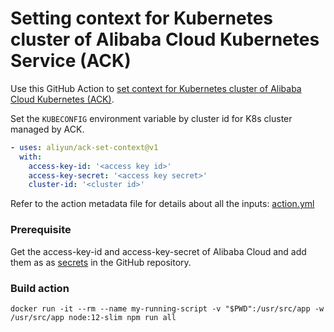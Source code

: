 # Setting context for Kubernetes cluster of Alibaba Cloud Kubernetes Service (ACK)
Use this GitHub Action to [set context for Kubernetes cluster of Alibaba Cloud Kubernetes (ACK)](https://www.aliyun.com/product/kubernetes). 


Set the ```KUBECONFIG``` environment variable by cluster id for K8s cluster managed by ACK.


```yaml
- uses: aliyun/ack-set-context@v1
  with:
    access-key-id: '<access key id>'
    access-key-secret: '<access key secret>'
    cluster-id: '<cluster id>'
```

Refer to the action metadata file for details about all the inputs: [action.yml](https://github.com/aliyun/ack-set-context/blob/master/action.yml)

### Prerequisite
Get the access-key-id and access-key-secret of Alibaba Cloud and add them as as [secrets](https://developer.github.com/actions/managing-workflows/storing-secrets/) in the GitHub repository.

### Build action
```
docker run -it --rm --name my-running-script -v "$PWD":/usr/src/app -w /usr/src/app node:12-slim npm run all
```
